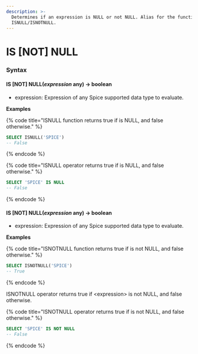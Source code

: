 ```yaml
---
description: >-
  Determines if an expression is NULL or not NULL. Alias for the function
  ISNULL/ISNOTNULL.
---
```


# IS \[NOT] NULL

### Syntax <a href="#syntax" id="syntax"></a>

#### IS \[NOT] NULL(_expression_ any) → boolean <a href="#is-not-nullexpression-any--boolean" id="is-not-nullexpression-any--boolean"></a>

* expression: Expression of any Spice supported data type to evaluate.

**Examples**

{% code title="ISNULL function returns true if <expression> is NULL, and false otherwise." %}
```sql
SELECT ISNULL('SPICE')
-- False
```
{% endcode %}

{% code title="ISNULL operator returns true if <expression> is NULL, and false otherwise." %}
```sql
SELECT 'SPICE' IS NULL
-- False
```
{% endcode %}

#### IS \[NOT] NULL(_expression_ any) → boolean <a href="#is-not-nullexpression-any--boolean-1" id="is-not-nullexpression-any--boolean-1"></a>

* expression: Expression of any Spice supported data type to evaluate.

**Examples**

{% code title="ISNOTNULL function returns true if <expression> is not NULL, and false otherwise." %}
```sql
SELECT ISNOTNULL('SPICE')
-- True
```
{% endcode %}

ISNOTNULL operator returns true if \<expression> is not NULL, and false otherwise.

{% code title="ISNOTNULL operator returns true if <expression> is not NULL, and false otherwise." %}
```sql
SELECT 'SPICE' IS NOT NULL
-- False
```
{% endcode %}
